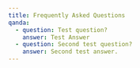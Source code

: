 ```yaml
---
title: Frequently Asked Questions
qanda:
  - question: Test question?
    answer: Test Answer
  - question: Second test question?
    answer: Second test answer.
---
```

